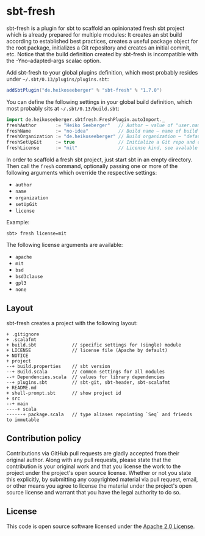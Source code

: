 # sbt-fresh #

sbt-fresh is a plugin for sbt to scaffold an opinionated fresh sbt project which is already prepared for multiple modules: It creates an sbt build according to established best practices, creates a useful package object for the root package, initializes a Git repository and creates an initial commit, etc. Notice that the build definition created by sbt-fresh is incompatible with the -Yno-adapted-args scalac option.

Add sbt-fresh to your global plugins definition, which most probably resides under `~/.sbt/0.13/plugins/plugins.sbt`:

``` scala
addSbtPlugin("de.heikoseeberger" % "sbt-fresh" % "1.7.0")
```

You can define the following settings in your global build definition, which most probably sits at `~/.sbt/0.13/build.sbt`:

``` scala
import de.heikoseeberger.sbtfresh.FreshPlugin.autoImport._
freshAuthor       := "Heiko Seeberger"   // Author – value of "user.name" sys prop or "default" by default
freshName         := "no-idea"           // Build name – name of build directory by default; doesn't make much sense as a permanent setting
freshOrganization := "de.heikoseeberger" // Build organization – "default" by default
freshSetUpGit     := true                // Initialize a Git repo and create an initial commit – true by default
freshLicense      := "mit"               // License kind, see avalable options below – `apache` by default
```

In order to scaffold a fresh sbt project, just start sbt in an empty directory. Then call the `fresh` command, optionally passing one or more of the following arguments which override the respective settings:
- `author`
- `name`
- `organization`
- `setUpGit`
- `license`

Example:

```
sbt> fresh license=mit
```

The following license arguments are available:
- `apache`
- `mit`
- `bsd`
- `bsd3clause`
- `gpl3`
- `none`

## Layout

sbt-fresh creates a project with the following layout:

```
+ .gitignore
+ .scalafmt
+ build.sbt             // specific settings for (single) module
+ LICENSE               // license file (Apache by default)
+ NOTICE
+ project
--+ build.properties    // sbt version
--+ Build.scala         // common settings for all modules
--+ Dependencies.scala  // values for library dependencies
--+ plugins.sbt         // sbt-git, sbt-header, sbt-scalafmt
+ README.md
+ shell-prompt.sbt      // show project id
+ src
--+ main
----+ scala
------+ package.scala   // type aliases repointing `Seq` and friends to immutable
```

## Contribution policy ##

Contributions via GitHub pull requests are gladly accepted from their original author. Along with any pull requests, please state that the contribution is your original work and that you license the work to the project under the project's open source license. Whether or not you state this explicitly, by submitting any copyrighted material via pull request, email, or other means you agree to license the material under the project's open source license and warrant that you have the legal authority to do so.

## License ##

This code is open source software licensed under the [Apache 2.0 License]("http://www.apache.org/licenses/LICENSE-2.0.html").
